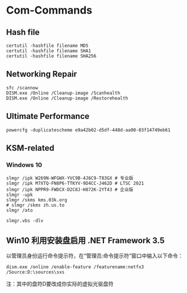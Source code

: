 # Com-Commands

## Hash file

```
certutil -hashfile filename MD5
certutil -hashfile filename SHA1
certutil -hashfile filename SHA256
```

## Networking Repair
```
sfc /scannow
DISM.exe /Online /Cleanup-image /Scanhealth
DISM.exe /Online /Cleanup-image /Restorehealth
```
## Ultimate Performance
```
powercfg -duplicatescheme e9a42b02-d5df-448d-aa00-03f14749eb61
```
## KSM-related 
### Windows 10 
```
slmgr /ipk W269N-WFGWX-YVC9B-4J6C9-T83GX # 专业版
slmgr /ipk M7XTQ-FN8P6-TTKYV-9D4CC-J462D # LTSC 2021
slmgr /ipk NPPR9-FWDCX-D2C8J-H872K-2YT43 # 企业版
slmgr -upk
slmgr /skms kms.03k.org
# slmgr /skms zh.us.to
slmgr /ato

slmgr.vbs -dlv
```
## Win10 利用安装盘启用 .NET Framework 3.5
以管理员身份运行命令提示符，在“管理员:命令提示符”窗口中输入以下命令：
```
dism.exe /online /enable-feature /featurename:netfx3 /Source:D:\sources\sxs
```
注：其中的盘符D要改成你实际的虚拟光驱盘符